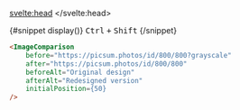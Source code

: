 <script>
  import Kbd from '$lib/kbd/kbd.svelte';
	import Mdsvex from '$lib/highlight/mdsvex.svelte';
</script>

<svelte:head>
	<title>Svelte Components - KBD</title>
	<meta name="description" content="Svelte-Components" />
</svelte:head>

<Mdsvex title="KBD" url="https://github.com/Zalcherei/svelte-components/tree/main/src/lib/kbd">
{#snippet display()}
<Kbd>Ctrl</Kbd>
<Kbd>+</Kbd>
<Kbd>Shift</Kbd>
{/snippet}

```html
<ImageComparison
	before="https://picsum.photos/id/800/800?grayscale"
	after="https://picsum.photos/id/800/800"
	beforeAlt="Original design"
	afterAlt="Redesigned version"
	initialPosition={50}
/>
```
</Mdsvex>
